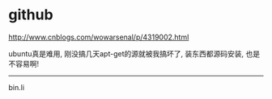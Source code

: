 github
======================================

http://www.cnblogs.com/wowarsenal/p/4319002.html

ubuntu真是难用, 刚没搞几天apt-get的源就被我搞坏了, 装东西都源码安装, 也是不容易啊!


----------------------
bin.li
